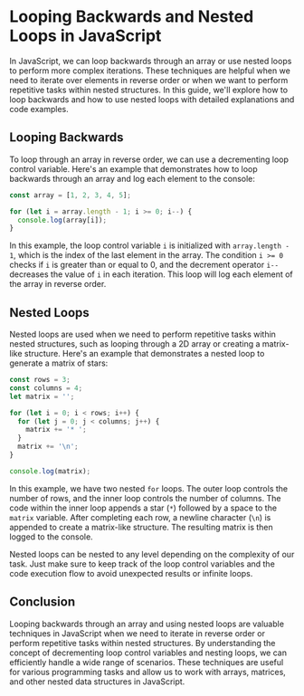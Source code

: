 # **Looping Backwards and Nested Loops in JavaScript**

In JavaScript, we can loop backwards through an array or use nested loops to perform more complex iterations. These techniques are helpful when we need to iterate over elements in reverse order or when we want to perform repetitive tasks within nested structures. In this guide, we'll explore how to loop backwards and how to use nested loops with detailed explanations and code examples.

## **Looping Backwards**

To loop through an array in reverse order, we can use a decrementing loop control variable. Here's an example that demonstrates how to loop backwards through an array and log each element to the console:

```javascript
const array = [1, 2, 3, 4, 5];

for (let i = array.length - 1; i >= 0; i--) {
  console.log(array[i]);
}
```

In this example, the loop control variable `i` is initialized with `array.length - 1`, which is the index of the last element in the array. The condition `i >= 0` checks if `i` is greater than or equal to 0, and the decrement operator `i--` decreases the value of `i` in each iteration. This loop will log each element of the array in reverse order.

## **Nested Loops**

Nested loops are used when we need to perform repetitive tasks within nested structures, such as looping through a 2D array or creating a matrix-like structure. Here's an example that demonstrates a nested loop to generate a matrix of stars:

```javascript
const rows = 3;
const columns = 4;
let matrix = '';

for (let i = 0; i < rows; i++) {
  for (let j = 0; j < columns; j++) {
    matrix += '* ';
  }
  matrix += '\n';
}

console.log(matrix);
```

In this example, we have two nested `for` loops. The outer loop controls the number of rows, and the inner loop controls the number of columns. The code within the inner loop appends a star (`*`) followed by a space to the `matrix` variable. After completing each row, a newline character (`\n`) is appended to create a matrix-like structure. The resulting matrix is then logged to the console.

Nested loops can be nested to any level depending on the complexity of our task. Just make sure to keep track of the loop control variables and the code execution flow to avoid unexpected results or infinite loops.

## **Conclusion**

Looping backwards through an array and using nested loops are valuable techniques in JavaScript when we need to iterate in reverse order or perform repetitive tasks within nested structures. By understanding the concept of decrementing loop control variables and nesting loops, we can efficiently handle a wide range of scenarios. These techniques are useful for various programming tasks and allow us to work with arrays, matrices, and other nested data structures in JavaScript.
